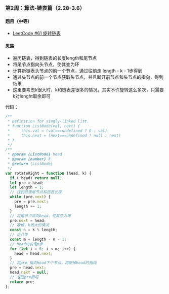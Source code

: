 ### 第2周：算法-链表篇（2.28-3.6）

#### 题目（中等）

- [LeetCode #61 旋转链表](https://leetcode-cn.com/problems/rotate-list/)

#### 思路

- 遍历链表，得到链表的长度length和尾节点
- 将尾节点指向头节点，使其变为环
- 计算新链表头节点的前一个节点，通过往前走 length - k - 1步得到
- 通过头节点的前一个节点获取头节点，并且断开前节点和头节点的指向，得到结果
- 这里要考虑k很大时，k和链表差很多的情况，其实不许旋转这么多次，只需要k对lenght取余即可

代码：

```javascript
/**
 * Definition for singly-linked list.
 * function ListNode(val, next) {
 *     this.val = (val===undefined ? 0 : val)
 *     this.next = (next===undefined ? null : next)
 * }
 */
/**
 * @param {ListNode} head
 * @param {number} k
 * @return {ListNode}
 */
var rotateRight = function (head, k) {
  if (!head) return null;
  let pre = head;
  let length = 1;
  // 找到链表尾节点和链表长度
  while (pre.next) {
    pre = pre.next;
    length += 1;
  }
  // 将尾节点指向head，使其变为环
  pre.next = head;
  // 取模，k很大的情况
  const n = k % length;
  // 走几步
  const m = length - n - 1;
  // head向前走m步
  for (let i = 0; i < m; i++) {
    head = head.next;
  }
  // 将pre 指向head下个节点，再断掉head的指向
  pre = head.next;
  head.next = null;
  // 返回pre即可
  return pre;
};

```

